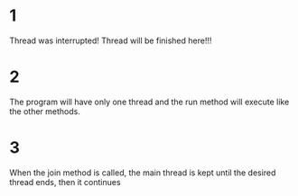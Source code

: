 # 1
Thread was interrupted!
Thread will be finished here!!!

# 2
The program will have only one thread and the run method will execute like the other methods.

# 3
When the join method is called, the main thread is kept until the desired thread ends, then it continues